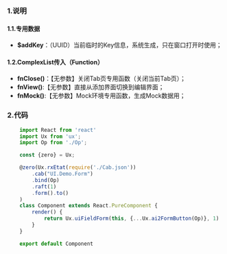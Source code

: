 ### 1.说明

#### 1.1.专用数据

* **$addKey**：（UUID）当前临时的Key信息，系统生成，只在窗口打开时使用；

#### 1.2.ComplexList传入（Function）

* **fnClose()**：【无参数】关闭Tab页专用函数（关闭当前Tab页）；
* **fnView()**:【无参数】直接从添加界面切换到编辑界面；
* **fnMock()**:【无参数】Mock环境专用函数，生成Mock数据用；

### 2.代码

```js
    import React from 'react'
    import Ux from 'ux';
    import Op from './Op';

    const {zero} = Ux;

    @zero(Ux.rxEtat(require('./Cab.json'))
        .cab("UI.Demo.Form")
        .bind(Op)
        .raft(1)
        .form().to()
    )
    class Component extends React.PureComponent {
        render() {
            return Ux.uiFieldForm(this, {...Ux.ai2FormButton(Op)}, 1)
        }
    }

    export default Component
```